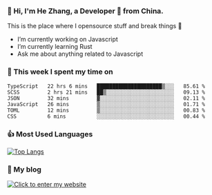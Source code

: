 ### 👋 Hi, I'm He Zhang, a Developer 🚀 from China.

This is the place where I opensource stuff and break things :rofl:

- I’m currently working on Javascript
- I’m currently learning Rust
- Ask me about anything related to Javascript

### 💪 This week I spent my time on 
<!--START_SECTION:waka-->

```text
TypeScript   22 hrs 6 mins   █████████████████████▒░░░   85.61 %
SCSS         2 hrs 21 mins   ██▒░░░░░░░░░░░░░░░░░░░░░░   09.13 %
JSON         32 mins         ▓░░░░░░░░░░░░░░░░░░░░░░░░   02.11 %
JavaScript   26 mins         ▒░░░░░░░░░░░░░░░░░░░░░░░░   01.71 %
TOML         12 mins         ▒░░░░░░░░░░░░░░░░░░░░░░░░   00.83 %
CSS          6 mins          ░░░░░░░░░░░░░░░░░░░░░░░░░   00.44 %
```

<!--END_SECTION:waka-->

### 👍 Most Used Languages
[![Top Langs](https://github-readme-stats.vercel.app/api/top-langs/?username=zhanghecool&layout=compact)](https://zhanghe.cool)

### 🌈 My blog 
[![Click to enter my website](https://cdn.jsdelivr.net/gh/zhanghecool/assets/images/gif/zhanghecools.gif)](https://zhanghe.cool)
